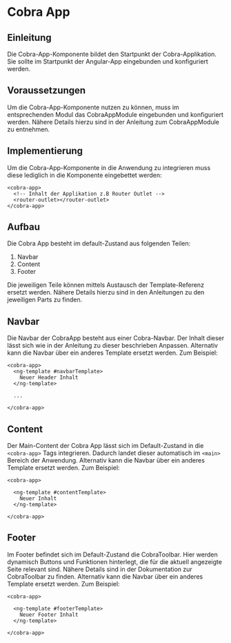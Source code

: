 # Cobra App

## Einleitung
Die Cobra-App-Komponente bildet den Startpunkt der Cobra-Applikation. Sie sollte im Startpunkt der Angular-App eingebunden und konfiguriert werden.

## Voraussetzungen
Um die Cobra-App-Komponente nutzen zu können, muss im entsprechenden Modul das CobraAppModule eingebunden und konfiguriert werden. Nähere Details hierzu sind in der Anleitung zum CobraAppModule zu entnehmen.


## Implementierung
Um die Cobra-App-Komponente in die Anwendung zu integrieren muss diese lediglich in die Komponente eingebettet werden:

    <cobra-app>
      <!-- Inhalt der Applikation z.B Router Outlet -->
      <router-outlet></router-outlet>
    </cobra-app>

## Aufbau
Die Cobra App besteht im default-Zustand aus folgenden Teilen:
1. Navbar
2. Content
3. Footer

Die jeweiligen Teile können mittels Austausch der Template-Referenz ersetzt werden. Nähere Details hierzu sind in den Anleitungen zu den jeweiligen Parts zu finden.

## Navbar
Die Navbar der CobraApp besteht aus einer Cobra-Navbar. Der Inhalt dieser lässt sich wie in der Anleitung zu dieser beschrieben Anpassen.
Alternativ kann die Navbar über ein anderes Template ersetzt werden. Zum Beispiel:

    <cobra-app>
      <ng-template #navbarTemplate>
        Neuer Header Inhalt
      </ng-template>

      ...

    </cobra-app>

## Content
Der Main-Content der Cobra App lässt sich im Default-Zustand in die `<cobra-app>` Tags integrieren. Dadurch landet dieser automatisch im `<main>` Bereich der Anwendung. Alternativ kann die Navbar über ein anderes Template ersetzt werden. Zum Beispiel:

    <cobra-app>

      <ng-template #contentTemplate>
        Neuer Inhalt
      </ng-template>

    </cobra-app>

## Footer
Im Footer befindet sich im Default-Zustand die CobraToolbar. Hier werden dynamisch Buttons und Funktionen hinterlegt, die für die aktuell angezeigte Seite relevant sind. Nähere Details sind in der Dokumentation zur CobraToolbar zu finden. Alternativ kann die Navbar über ein anderes Template ersetzt werden. Zum Beispiel:

    <cobra-app>

      <ng-template #footerTemplate>
        Neuer Footer Inhalt
      </ng-template>

    </cobra-app>
